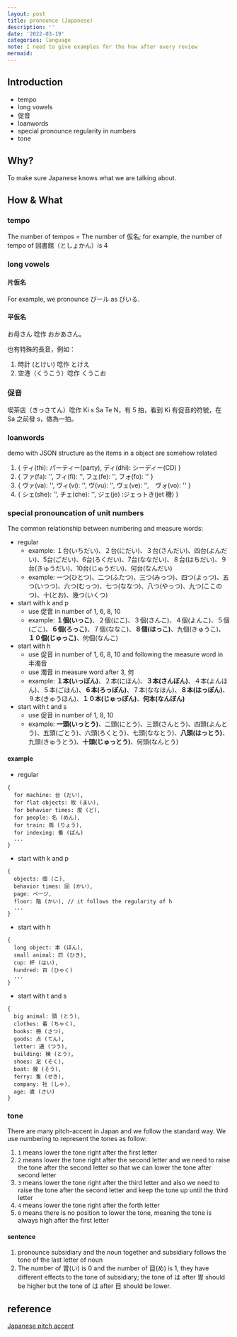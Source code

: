 ```yaml
---
layout: post
title: pronounce (Japanese)
description: ''
date: '2022-03-19'
categories: language
note: I need to give examples for the how after every review
mermaid:
---
```


## Introduction

* tempo
* long vowels
* 促音
* loanwords
* special pronounce regularity in numbers
* tone

## Why?

To make sure Japanese knows what we are talking about.

## How & What

### tempo

The number of tempos = The number of 仮名; for example, the number of tempo of 図書館（としょかん）is 4

### long vowels

#### 片仮名

For example, we pronounce びール as びいる.

#### 平仮名

お母さん 唸作 おかあさん。

也有特殊的長音，例如：

1. 時計 (とけい) 唸作 とけえ
2. 空港（くうこう）唸作 くうこお

### 促音

喫茶店（きっさてん）唸作 Ki s Sa Te N，有 5 拍，看到 Ki 有促音的符號，在 Sa 之前發 s，做為一拍。

### loanwords

demo with JSON structure as the items in a object are somehow related

1. { ティ(thi): パーティー(party), ディ(dhi): シーディー(CD) }
2. { ファ(fa): '', フィ(fi): '', フェ(fe): '', フォ(fo): '' }
3. { ヴァ(va): '', ヴィ(vi): '', ヴ(vu): '', ヴェ(ve): '',　ヴォ(vo): '' }
4. { シェ(she): '', チェ(che): '', ジェ(je) :ジェっトき(jet 機) }

### special pronouncation of unit numbers

The common relationship between numbering and measure words:

* regular
  * example: １台(いちだい)、２台(にだい)、３台(さんだい)、四台(よんだい)、5台(ごだい)、6台(ろくだい)、7台(ななだい)、８台(はちだい)、９台(きゅうだい)、10台(じゅうだい)、何台(なんだい)
  * example: 一つ(ひとつ)、二つ(ふたつ)、三つ(みっつ)、四つ(よっつ)、五つ(いつつ)、六つ(むっつ)、七つ(ななつ)、八つ(やっつ)、九つ(ここのつ)、十(とお)、幾つ(いくつ)
* start with k and p
  * use 促音 in number of 1, 6, 8, 10
  * example: **１個(いっこ)**、２個(にこ)、３個(さんこ)、４個(よんこ)、５個(ごこ)、**６個(ろっこ)**、７個(ななこ)、**８個(はっこ)**、九個(きゅうこ)、**１０個(じゅっこ)**、何個(なんこ)
* start with h
  * use 促音 in number of 1, 6, 8, 10 and following the measure word in 半濁音
  * use 濁音 in measure word after 3, 何
  * example: **１本(いっぽん)**、２本(にほん)、**３本(さんぼん)**、４本(よんほん)、５本(ごほん)、**６本(ろっぽん)**、７本(ななほん)、**８本(はっぽん)**、９本(きゅうほん)、**１０本(じゅっぽん)**、**何本(なんぼん)**
* start with t and s
  * use 促音 in number of 1, 8, 10
  * example: **一頭(いっとう)**、二頭(にとう)、三頭(さんとう)、四頭(よんとう)、五頭(ごとう)、六頭(ろくとう)、七頭(ななとう)、**八頭(はっとう)**、九頭(きゅうとう)、**十頭(じゅっとう)**、何頭(なんとう)

#### example

* regular

```
{
  for machine: 台 (だい),
  for flat objects: 枚 (まい),
  for behavior times: 度 (ど),
  for people: 名 (めん),
  for train: 両 (りょう),
  for indexing: 番 (ばん)
  ...
}
```

* start with k and p

```
{
  objects: 個 (こ),
  behavior times: 回 (かい),
  page: ページ,
  floor: 階 (かい), // it follows the regularity of h
  ...
}
```

* start with h

```
{
  long object: 本 (ほん),
  small animal: 匹 (ひき),
  cup: 杯 (はい),
  hundred: 百 (ひゃく)
  ...
}
```

* start with t and s

```
{
  big animal: 頭 (とう),
  clothes: 着 (ちゃく),
  books: 冊 (さつ),
  goods: 点 (てん),
  letter: 通 (つう),
  building: 棟 (とう),
  shoes: 足 (そく),
  boat: 艘 (そう),
  ferry: 隻 (せき),
  company: 社 (しゃ),
  age: 歳 (さい)
}
```

### tone

There are many pitch-accent in Japan and we follow the standard way. We use numbering to represent the tones as follow:

1. `1` means lower the tone right after the first letter
2. `2` means lower the tone right after the second letter and we need to raise the tone after the second letter so that we can lower the tone after second letter
3. `3` means lower the tone right after the third letter and also we need to raise the tone after the second letter and keep the tone up until the third letter
4. `4` means lower the tone right after the forth letter
5. `0` means there is no position to lower the tone, meaning the tone is always high after the first letter

#### sentence

1. pronounce subsidiary and the noun together and subsidiary follows the tone of the last letter of noun
2. The number of 胃(い) is 0 and the number of 目(め) is 1, they have different effects to the tone of subsidiary; the tone of は after 胃 should be higher but the tone of は after 目 should be lower.

## reference

[Japanese pitch accent](https://en.wikipedia.org/wiki/Japanese_pitch_accent)
